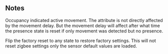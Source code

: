 <!-- Notes BEGIN: You can edit here. Add "## Notes" headline if not already present. -->
## Notes

Occupancy indicated active movement. The attribute is not directly affected by the movement delay. But the movement delay will affect after what time the presence state is reset if only movement was detected but no presence.

Flip the factory reset to any state to restore factory settings. This will not reset zigbee settings only the sensor default values are loaded.

<!-- Notes END: Do not edit below this line -->

